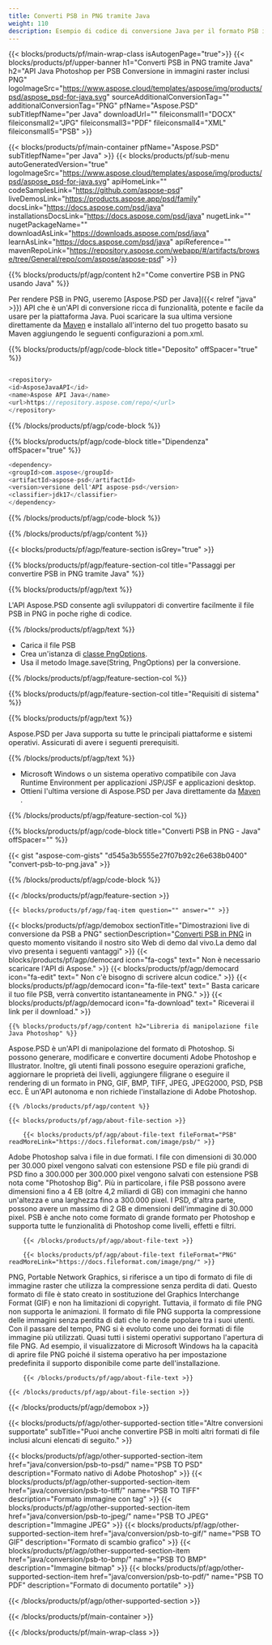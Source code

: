 ```yaml
---
title: Converti PSB in PNG tramite Java
weight: 110
description: Esempio di codice di conversione Java per il formato PSB in file PNG. Utilizzare questo codice di esempio per convertire PSB in PNG all'interno di qualsiasi applicazione basata su Java Web o Desktop.
---
```


{{< blocks/products/pf/main-wrap-class isAutogenPage="true">}}
{{< blocks/products/pf/upper-banner h1="Converti PSB in PNG tramite Java" h2="API Java Photoshop per PSB Conversione in immagini raster inclusi PNG" logoImageSrc="https://www.aspose.cloud/templates/aspose/img/products/psd/aspose_psd-for-java.svg" sourceAdditionalConversionTag="" additionalConversionTag="PNG" pfName="Aspose.PSD" subTitlepfName="per Java" downloadUrl="" fileiconsmall1="DOCX" fileiconsmall2="JPG" fileiconsmall3="PDF" fileiconsmall4="XML" fileiconsmall5="PSB" >}}

{{< blocks/products/pf/main-container pfName="Aspose.PSD" subTitlepfName="per Java" >}}
{{< blocks/products/pf/sub-menu autoGeneratedVersion="true" logoImageSrc="https://www.aspose.cloud/templates/aspose/img/products/psd/aspose_psd-for-java.svg" apiHomeLink="" codeSamplesLink="https://github.com/aspose-psd" liveDemosLink="https://products.aspose.app/psd/family" docsLink="https://docs.aspose.com/psd/java" installationsDocsLink="https://docs.aspose.com/psd/java" nugetLink="" nugetPackageName="" downloadAsLink="https://downloads.aspose.com/psd/java" learnAsLink="https://docs.aspose.com/psd/java" apiReference="" mavenRepoLink="https://repository.aspose.com/webapp/#/artifacts/browse/tree/General/repo/com/aspose/aspose-psd" >}}

{{% blocks/products/pf/agp/content h2="Come convertire PSB in PNG usando Java" %}}

 Per rendere PSB in PNG, useremo
 [Aspose.PSD per Java]({{< relref "java" >}})
 API che è un'API di conversione ricca di funzionalità, potente e facile da usare per la piattaforma Java. Puoi scaricare la sua ultima versione direttamente da
 [Maven](https://repository.aspose.com/webapp/#/artifacts/browse/tree/General/repo/com/aspose/aspose-psd)
 e installalo all'interno del tuo progetto basato su Maven aggiungendo le seguenti configurazioni a pom.xml.

{{% blocks/products/pf/agp/code-block title="Deposito" offSpacer="true" %}}

```cs

<repository>
<id>AsposeJavaAPI</id>
<name>Aspose API Java</name>
<url>https://repository.aspose.com/repo/</url>
</repository>

```

{{% /blocks/products/pf/agp/code-block %}}

{{% blocks/products/pf/agp/code-block title="Dipendenza" offSpacer="true" %}}

```cs
<dependency>
<groupId>com.aspose</groupId>
<artifactId>aspose-psd</artifactId>
<version>versione dell'API aspose-psd</version>
<classifier>jdk17</classifier>
</dependency>

```

{{% /blocks/products/pf/agp/code-block %}}

{{% /blocks/products/pf/agp/content %}}

{{< blocks/products/pf/agp/feature-section isGrey="true" >}}

{{% blocks/products/pf/agp/feature-section-col title="Passaggi per convertire PSB in PNG tramite Java" %}}

{{% blocks/products/pf/agp/text %}}

 L'API Aspose.PSD consente agli sviluppatori di convertire facilmente il file PSB in PNG in poche righe di codice.

{{% /blocks/products/pf/agp/text %}}

- Carica il file PSB
- Crea un'istanza di [classe PngOptions](https://apiference.aspose.com/psd/java/com.aspose.psd.imageoptions/PngOptions).
- Usa il metodo Image.save(String, PngOptions) per la conversione.

{{% /blocks/products/pf/agp/feature-section-col %}}

{{% blocks/products/pf/agp/feature-section-col title="Requisiti di sistema" %}}

{{% blocks/products/pf/agp/text %}}

 Aspose.PSD per Java supporta su tutte le principali piattaforme e sistemi operativi. Assicurati di avere i seguenti prerequisiti.

{{% /blocks/products/pf/agp/text %}}

- Microsoft Windows o un sistema operativo compatibile con Java Runtime Environment per applicazioni JSP/JSF e applicazioni desktop.
- Ottieni l'ultima versione di Aspose.PSD per Java direttamente da
 [Maven](https://repository.aspose.com/webapp/#/artifacts/browse/tree/General/repo/com/aspose/aspose-psd) .

{{% /blocks/products/pf/agp/feature-section-col %}}

{{% blocks/products/pf/agp/code-block title="Converti PSB in PNG - Java" offSpacer="" %}}

{{< gist "aspose-com-gists" "d545a3b5555e27f07b92c26e638b0400" "convert-psb-to-png.java" >}}

{{% /blocks/products/pf/agp/code-block %}}

{{< /blocks/products/pf/agp/feature-section >}}

    {{< blocks/products/pf/agp/faq-item question="" answer="" >}}
 

<!-- aboutfile Starts -->

{{< blocks/products/pf/agp/demobox sectionTitle="Dimostrazioni live di conversione da PSB a PNG" sectionDescription="[Converti PSB in PNG](https://products.aspose.app/psd/conversion/psb-to-png) in questo momento visitando il nostro sito Web di demo dal vivo.La demo dal vivo presenta i seguenti vantaggi" >}}
        {{< blocks/products/pf/agp/democard icon="fa-cogs" text=" Non è necessario scaricare l'API di Aspose." >}}
        {{< blocks/products/pf/agp/democard icon="fa-edit" text=" Non c'è bisogno di scrivere alcun codice." >}}
        {{< blocks/products/pf/agp/democard icon="fa-file-text" text=" Basta caricare il tuo file PSB, verrà convertito istantaneamente in PNG." >}}
        {{< blocks/products/pf/agp/democard icon="fa-download" text=" Riceverai il link per il download." >}}

    {{% blocks/products/pf/agp/content h2="Libreria di manipolazione file Java Photoshop" %}}

 Aspose.PSD è un'API di manipolazione del formato di Photoshop. Si possono generare, modificare e convertire documenti Adobe Photoshop e Illustrator. Inoltre, gli utenti finali possono eseguire operazioni grafiche, aggiornare le proprietà dei livelli, aggiungere filigrane o eseguire il rendering di un formato in PNG, GIF, BMP, TIFF, JPEG, JPEG2000, PSD, PSB ecc. È un'API autonoma e non richiede l'installazione di Adobe Photoshop.



    {{% /blocks/products/pf/agp/content %}}

    {{< blocks/products/pf/agp/about-file-section >}}

        {{< blocks/products/pf/agp/about-file-text fileFormat="PSB" readMoreLink="https://docs.fileformat.com/image/psb/" >}}

Adobe Photoshop salva i file in due formati. I file con dimensioni di 30.000 per 30.000 pixel vengono salvati con estensione PSD e file più grandi di PSD fino a 300.000 per 300.000 pixel vengono salvati con estensione PSB nota come "Photoshop Big". Più in particolare, i file PSB possono avere dimensioni fino a 4 EB (oltre 4,2 miliardi di GB) con immagini che hanno un'altezza e una larghezza fino a 300.000 pixel. I PSD, d'altra parte, possono avere un massimo di 2 GB e dimensioni dell'immagine di 30.000 pixel. PSB è anche noto come formato di grande formato per Photoshop e supporta tutte le funzionalità di Photoshop come livelli, effetti e filtri.


        {{< /blocks/products/pf/agp/about-file-text >}}

        {{< blocks/products/pf/agp/about-file-text fileFormat="PNG" readMoreLink="https://docs.fileformat.com/image/png/" >}}

PNG, Portable Network Graphics, si riferisce a un tipo di formato di file di immagine raster che utilizza la compressione senza perdita di dati. Questo formato di file è stato creato in sostituzione del Graphics Interchange Format (GIF) e non ha limitazioni di copyright. Tuttavia, il formato di file PNG non supporta le animazioni. Il formato di file PNG supporta la compressione delle immagini senza perdita di dati che lo rende popolare tra i suoi utenti. Con il passare del tempo, PNG si è evoluto come uno dei formati di file immagine più utilizzati. Quasi tutti i sistemi operativi supportano l'apertura di file PNG. Ad esempio, il visualizzatore di Microsoft Windows ha la capacità di aprire file PNG poiché il sistema operativo ha per impostazione predefinita il supporto disponibile come parte dell'installazione.


        {{< /blocks/products/pf/agp/about-file-text >}}

    {{< /blocks/products/pf/agp/about-file-section >}}

{{< /blocks/products/pf/agp/demobox >}}

<!-- aboutfile Ends -->

{{< blocks/products/pf/agp/other-supported-section title="Altre conversioni supportate" subTitle="Puoi anche convertire PSB in molti altri formati di file inclusi alcuni elencati di seguito." >}}

{{< blocks/products/pf/agp/other-supported-section-item href="java/conversion/psb-to-psd/" name="PSB TO PSD" description="Formato nativo di Adobe Photoshop" >}}
{{< blocks/products/pf/agp/other-supported-section-item href="java/conversion/psb-to-tiff/" name="PSB TO TIFF" description="Formato immagine con tag" >}}
{{< blocks/products/pf/agp/other-supported-section-item href="java/conversion/psb-to-jpeg/" name="PSB TO JPEG" description="Immagine JPEG" >}}
{{< blocks/products/pf/agp/other-supported-section-item href="java/conversion/psb-to-gif/" name="PSB TO GIF" description="Formato di scambio grafico" >}}
{{< blocks/products/pf/agp/other-supported-section-item href="java/conversion/psb-to-bmp/" name="PSB TO BMP" description="Immagine bitmap" >}}
{{< blocks/products/pf/agp/other-supported-section-item href="java/conversion/psb-to-pdf/" name="PSB TO PDF" description="Formato di documento portatile" >}}

{{< /blocks/products/pf/agp/other-supported-section >}}

{{< /blocks/products/pf/main-container >}}
    
{{< /blocks/products/pf/main-wrap-class >}}
